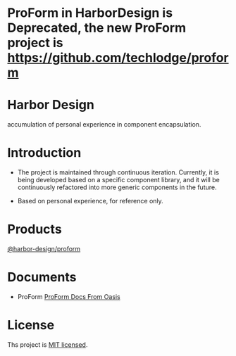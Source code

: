 # ProForm in HarborDesign is Deprecated, the new ProForm project is https://github.com/techlodge/proform

# Harbor Design

accumulation of personal experience in component encapsulation.

# Introduction

- The project is maintained through continuous iteration. Currently, it is being developed based on a specific component library, and it will be continuously refactored into more generic components in the future.

- Based on personal experience, for reference only.

# Products

[@harbor-design/proform](https://www.npmjs.com/package/@harbor-design/proform)

# Documents

- ProForm
  [ProForm Docs From Oasis](https://yiwwhl.github.io/oasis/docs/harbor-design/pro-form/introduction/what.html)

# License

Ths project is [MIT licensed](./LICENSE).
